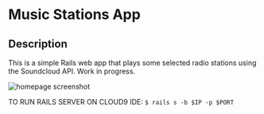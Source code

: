 # Music Stations App

## Description

This is a simple Rails web app that plays some selected radio stations using the Soundcloud API. Work in progress.

![homepage screenshot](https://preview.ibb.co/gh2ZiG/Screen_Shot_2017_11_13_at_10_57_36_PM.png)

TO RUN RAILS SERVER ON CLOUD9 IDE: `$ rails s -b $IP -p $PORT`

